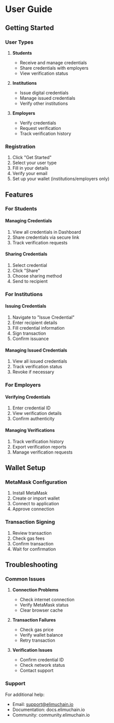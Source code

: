 # User Guide

## Getting Started

### User Types

1. **Students**
   - Receive and manage credentials
   - Share credentials with employers
   - View verification status

2. **Institutions**
   - Issue digital credentials
   - Manage issued credentials
   - Verify other institutions

3. **Employers**
   - Verify credentials
   - Request verification
   - Track verification history

### Registration

1. Click "Get Started"
2. Select your user type
3. Fill in your details
4. Verify your email
5. Set up your wallet (institutions/employers only)

## Features

### For Students

#### Managing Credentials
1. View all credentials in Dashboard
2. Share credentials via secure link
3. Track verification requests

#### Sharing Credentials
1. Select credential
2. Click "Share"
3. Choose sharing method
4. Send to recipient

### For Institutions

#### Issuing Credentials
1. Navigate to "Issue Credential"
2. Enter recipient details
3. Fill credential information
4. Sign transaction
5. Confirm issuance

#### Managing Issued Credentials
1. View all issued credentials
2. Track verification status
3. Revoke if necessary

### For Employers

#### Verifying Credentials
1. Enter credential ID
2. View verification details
3. Confirm authenticity

#### Managing Verifications
1. Track verification history
2. Export verification reports
3. Manage verification requests

## Wallet Setup

### MetaMask Configuration
1. Install MetaMask
2. Create or import wallet
3. Connect to application
4. Approve connection

### Transaction Signing
1. Review transaction
2. Check gas fees
3. Confirm transaction
4. Wait for confirmation

## Troubleshooting

### Common Issues

1. **Connection Problems**
   - Check internet connection
   - Verify MetaMask status
   - Clear browser cache

2. **Transaction Failures**
   - Check gas price
   - Verify wallet balance
   - Retry transaction

3. **Verification Issues**
   - Confirm credential ID
   - Check network status
   - Contact support

### Support

For additional help:
- Email: support@elimuchain.io
- Documentation: docs.elimuchain.io
- Community: community.elimuchain.io